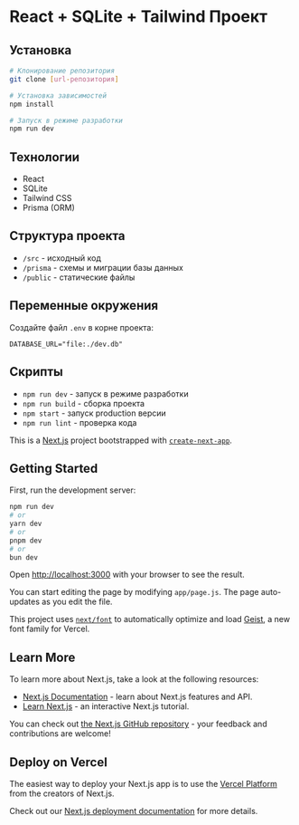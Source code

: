 # React + SQLite + Tailwind Проект

## Установка

```bash
# Клонирование репозитория
git clone [url-репозитория]

# Установка зависимостей
npm install

# Запуск в режиме разработки
npm run dev
```

## Технологии

- React
- SQLite
- Tailwind CSS
- Prisma (ORM)

## Структура проекта

- `/src` - исходный код
- `/prisma` - схемы и миграции базы данных
- `/public` - статические файлы

## Переменные окружения

Создайте файл `.env` в корне проекта:

```env
DATABASE_URL="file:./dev.db"
```

## Скрипты

- `npm run dev` - запуск в режиме разработки
- `npm run build` - сборка проекта
- `npm start` - запуск production версии
- `npm run lint` - проверка кода

This is a [Next.js](https://nextjs.org) project bootstrapped with [`create-next-app`](https://github.com/vercel/next.js/tree/canary/packages/create-next-app).

## Getting Started

First, run the development server:

```bash
npm run dev
# or
yarn dev
# or
pnpm dev
# or
bun dev
```

Open [http://localhost:3000](http://localhost:3000) with your browser to see the result.

You can start editing the page by modifying `app/page.js`. The page auto-updates as you edit the file.

This project uses [`next/font`](https://nextjs.org/docs/app/building-your-application/optimizing/fonts) to automatically optimize and load [Geist](https://vercel.com/font), a new font family for Vercel.

## Learn More

To learn more about Next.js, take a look at the following resources:

- [Next.js Documentation](https://nextjs.org/docs) - learn about Next.js features and API.
- [Learn Next.js](https://nextjs.org/learn) - an interactive Next.js tutorial.

You can check out [the Next.js GitHub repository](https://github.com/vercel/next.js) - your feedback and contributions are welcome!

## Deploy on Vercel

The easiest way to deploy your Next.js app is to use the [Vercel Platform](https://vercel.com/new?utm_medium=default-template&filter=next.js&utm_source=create-next-app&utm_campaign=create-next-app-readme) from the creators of Next.js.

Check out our [Next.js deployment documentation](https://nextjs.org/docs/app/building-your-application/deploying) for more details.
